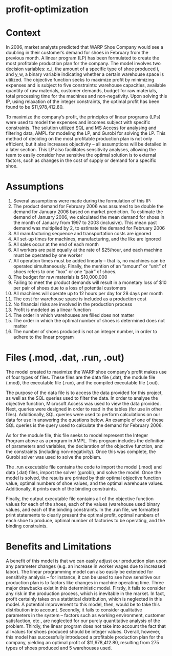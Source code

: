 # profit-optimization

# Context

In 2006, market analysts predicted that WARP Shoe Company would see a doubling in their customer’s demand for shoes in February from the previous month. A linear program (LP) has been formulated to create the most profitable production plan for the company. The model involves two decision variables: x_i, the amount of a specific type of shoe  produced i, and y_w, a binary variable indicating whether a certain warehouse space is utilized. The objective function seeks to maximize profit by minimizing expenses and is subject to five constraints: warehouse capacities, available quantity of raw materials, customer demands, budget for raw materials, total processing time for the machines and non-negativity. Upon solving this IP, using relaxation of the integer constraints, the optimal profit has been found to be $11,978,412.80. 

To maximize the company’s profit, the principles of linear programs (LPs) were used to model the expenses and incomes subject with specific constraints. The solution utilized SQL and MS Access for analysing and filtering data, AMPL for modeling the LP, and Gurobi for solving the LP. This method of deciding on the most profitable production plan is not only efficient, but it also increases objectivity – all assumptions will be detailed in a later section. This LP also facilitates sensitivity analyses, allowing the team to easily consider how sensitive the optimal solution is to external factors, such as changes in the cost of supply or demand for a specific shoe.

# Assumptions
1. Several assumptions were made during the formulation of this IP:
2. The product demand for February 2006 was assumed to be double the demand for January 2006 based on market prediction. To estimate the demand of January 2006, we calculated the mean demand for shoes in the month of January from 1997 to 2003 (inclusive). This mean past demand was multiplied by 2, to estimate the demand for February 2006
3. All manufacturing sequence and transportation costs are ignored
4. All set-up times for machines, manufacturing, and the like are ignored
5. All sales occur at the end of each month
6. All workers are paid equally at the rate of $25/hour, and each machine must be operated by one worker
7. All operation times must be added linearly – that is, no machines can be operated simultaneously. Finally, the mention of an “amount” or “unit” of shoes refers to one “box” or one “pair” of shoes. 
8. The budget for raw materials is $10,000,000
9. Failing to meet the product demands will result in a monetary loss of $10 per pair of shoes due to a loss of potential customers
10. All machines will operate up to 12 hours per day for 28 days per month
11. The cost for warehouse space is included as a production cost
12. No financial risks are involved in the production process 
13. Profit is modeled as a linear function
14. The order in which warehouses are filled does not matter
15. The order in which the optimal number of shoes is determined does not matter
16. The number of shoes produced is not an integer number, in order to adhere to the linear program

# Files (.mod, .dat, .run, .out)
The model created to maximize the WARP shoe company’s profit makes use of four types of files. These files are the data file (.dat), the module file (.mod), the executable file (.run), and the compiled executable file (.out). 

The purpose of the data file is to access the data provided for this project, as well as the SQL queries used to filter the data. In order to analyse the objective function, Microsoft Access was used to view the data provided. Next, queries were designed in order to read in the tables (for use in other files). Additionally, SQL queries were used to perform calculations on our data for use in answering the questions below. An example of one of these SQL queries is the query used to calculate the demand for February 2006. 

As for the module file, this file seeks to model represent the Integer Program above as a program in AMPL. This program includes the definition of parameters and variables, the declaration of the objective function, and the constraints (including non-negativity). Once this was complete, the Gurobi solver was used to solve the problem. 

The .run executable file contains the code to import the model (.mod) and data (.dat) files, import the solver (gurobi), and solve the model. Once the model is solved, the results are printed by their optimal objective function value, optimal numbers of shoe values, and the optimal warehouse values. Additionally, it prints each of the binding constraints.

Finally, the output executable file contains all of the objective function values for each of the shoes, each of the  values (warehouse used binary values, and each of the binding constraints. In the .run file, we formatted print statements to clearly present the optimal profit, optimal numbers of each shoe to produce, optimal number of factories to be operating, and the binding constraints. 

# Benefits and Limitations
A benefit of this model is that we can easily adjust our production plan upon any parameter changes (e.g. an increase in worker wages due to increased labor). The linear programming model can also easily be extended for sensitivity analysis – for instance, it can be used to see how sensitive our production plan is to factors like changes in machine operating time. Three major drawbacks exist in this deterministic model. Firstly, it fails to consider any risk in the production process, which is inevitable in the market. In fact, profit certainly takes on a statistical distribution, which is neglected in this model. A potential improvement to this model, then, would be to take this distribution into account. Secondly, it fails to consider qualitative parameters in the system – factors such as working environment, customer satisfaction, etc., are neglected for our purely quantitative analysis of the problem. Thirdly, the linear program does not take into account the fact that all values for shoes produced should be integer values. Overall, however, this model has successfully introduced a profitable production plan for the company, yielding an optimal profit of $11,978,412.80, resulting from 275 types of shoes produced and 5 warehouses used.

